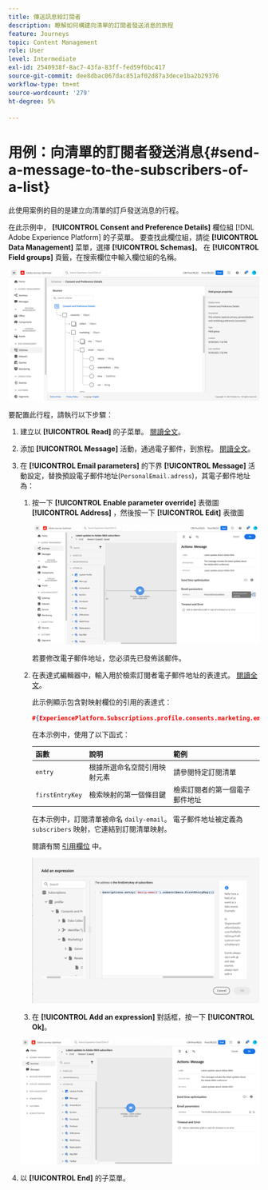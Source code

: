 ```yaml
---
title: 傳送訊息給訂閱者
description: 瞭解如何構建向清單的訂閱者發送消息的旅程
feature: Journeys
topic: Content Management
role: User
level: Intermediate
exl-id: 2540938f-8ac7-43fa-83ff-fed59f6bc417
source-git-commit: dee8dbac067dac851af02d87a3dece1ba2b29376
workflow-type: tm+mt
source-wordcount: '279'
ht-degree: 5%

---
```


# 用例：向清單的訂閱者發送消息{#send-a-message-to-the-subscribers-of-a-list}

此使用案例的目的是建立向清單的訂戶發送消息的行程。

在此示例中， **[!UICONTROL Consent and Preference Details]** 欄位組 [!DNL Adobe Experience Platform] 的子菜單。 要查找此欄位組，請從 **[!UICONTROL Data Management]** 菜單，選擇 **[!UICONTROL Schemas]**。 在 **[!UICONTROL Field groups]** 頁籤，在搜索欄位中輸入欄位組的名稱。

![此欄位組包括預訂元素](assets/consent-and-preference-details-field-group.png)

要配置此行程，請執行以下步驟：

1. 建立以 **[!UICONTROL Read]** 的子菜單。 [閱讀全文](journey-gs.md)。
1. 添加 **[!UICONTROL Message]** 活動，通過電子郵件，到旅程。 [閱讀全文](journeys-message.md)。
1. 在 **[!UICONTROL Email parameters]** 的下界 **[!UICONTROL Message]** 活動設定，替換預設電子郵件地址(`PersonalEmail.adress`)，其電子郵件地址為：

   1. 按一下 **[!UICONTROL Enable parameter override]** 表徵圖 **[!UICONTROL Address]** ，然後按一下 **[!UICONTROL Edit]** 表徵圖

      ![](assets/message-to-subscribers-uc-1.png)

      若要修改電子郵件地址，您必須先已發佈該郵件。

   1. 在表達式編輯器中，輸入用於檢索訂閱者電子郵件地址的表達式。 [閱讀全文](expression/expressionadvanced.md)。

      此示例顯示包含對映射欄位的引用的表達式：

      ```json
      #{ExperiencePlatform.Subscriptions.profile.consents.marketing.email.subscriptions.entry('daily-email').subscribers.firstEntryKey()}
      ```

      在本示例中，使用了以下函式：

      | 函數 | 說明 | 範例 |
      | --- | --- | --- |
      | `entry` | 根據所選命名空間引用映射元素 | 請參閱特定訂閱清單 |
      | `firstEntryKey` | 檢索映射的第一個條目鍵 | 檢索訂閱者的第一個電子郵件地址 |

      在本示例中，訂閱清單被命名 `daily-email`。 電子郵件地址被定義為 `subscribers` 映射，它連結到訂閱清單映射。

      閱讀有關 [引用欄位](expression/field-references.md) 中。

      ![](assets/message-to-subscribers-uc-2.png)

   1. 在 **[!UICONTROL Add an expression]** 對話框，按一下 **[!UICONTROL Ok]**。

   ![](assets/message-to-subscribers-uc-3.png)

1. 以 **[!UICONTROL End]** 的子菜單。
